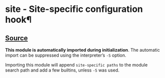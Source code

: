 # site - Site-specific configuration hook¶

## [Source](https://docs.python.org/3/library/site.html#module-site)

**This module is automatically imported during initialization**. The automatic import can be suppressed using the interpreter’s `-S` option.

Importing this module will append `site-specific paths` to the module search path and add a few builtins, unless `-S` was used.
